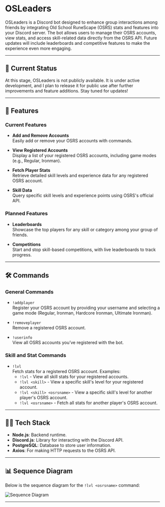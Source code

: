 # OSLeaders

OSLeaders is a Discord bot designed to enhance group interactions among friends by integrating Old School RuneScape (OSRS) stats and features into your Discord server. The bot allows users to manage their OSRS accounts, view stats, and access skill-related data directly from the OSRS API. Future updates will include leaderboards and competitive features to make the experience even more engaging.

---

## 🚧 Current Status

At this stage, OSLeaders is not publicly available. It is under active development, and I plan to release it for public use after further improvements and feature additions. Stay tuned for updates!

---

## 🚀 Features

### Current Features

- **Add and Remove Accounts**  
  Easily add or remove your OSRS accounts with commands.
- **View Registered Accounts**  
  Display a list of your registered OSRS accounts, including game modes (e.g., Regular, Ironman).

- **Fetch Player Stats**  
  Retrieve detailed skill levels and experience data for any registered OSRS account.

- **Skill Data**  
  Query specific skill levels and experience points using OSRS's official API.

### Planned Features

- **Leaderboards**  
  Showcase the top players for any skill or category among your group of friends.

- **Competitions**  
  Start and stop skill-based competitions, with live leaderboards to track progress.

---

## 🛠️ Commands

### General Commands

- `!addplayer`  
  Register your OSRS account by providing your username and selecting a game mode (Regular, Ironman, Hardcore Ironman, Ultimate Ironman).

- `!removeplayer`  
  Remove a registered OSRS account.

- `!userinfo`  
  View all OSRS accounts you’ve registered with the bot.

### Skill and Stat Commands

- `!lvl`  
  Fetch stats for a registered OSRS account. Examples:
  - `!lvl` - View all skill stats for your registered accounts.
  - `!lvl <skill>` - View a specific skill's level for your registered account.
  - `!lvl <skill> <osrsname>` - View a specific skill's level for another player's OSRS account.
  - `!lvl <osrsname>` - Fetch all stats for another player's OSRS account.

---

## 🧑‍💻 Tech Stack

- **Node.js**: Backend runtime.
- **Discord.js**: Library for interacting with the Discord API.
- **PostgreSQL**: Database to store user information.
- **Axios**: For making HTTP requests to the OSRS API.

---

## 📊 Sequence Diagram

Below is the sequence diagram for the `!lvl <osrsname>` command:

![Sequence Diagram](https://i.imgur.com/aHYpiij.png)

---
